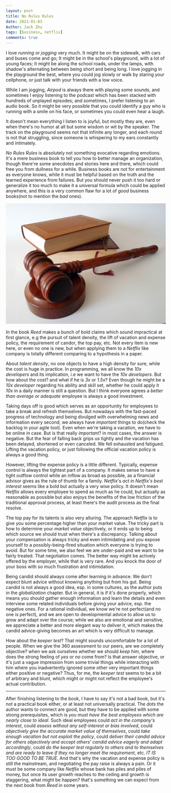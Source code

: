 ```yaml
---
layout: post
title: No Rules Rules
date: 2021-01-03
Author: Jack Zhu
tags: [business, netflix]
comments: true
---
```


I love *running* or *jogging* very much. It might be on the sidewalk, with cars and buses come and go; It might be in the school's playground, with a lot of young faces; It might be along the school roads, under the lamps, with shadow's alternating between being short and being long. I love jogging in the playground the best, where you could jog slowly or walk by staring your cellphone, or just talk with your friends with a low voice. 

While I am jogging, *Airpod* is always there with playing some sounds, and sometimes I enjoy listening to the podcast which has been stacked with hundreds of unplayed episodes; and sometimes, I prefer listening to an audio book. So it might be very possible that you could identify a guy who is running with a smile on his face, or sometimes you could even hear a laugh.

It doesn't mean everything I listen to is joyful, but mostly they are, even when there's no humor at all but some wisdom or wit by the speaker. The track on the playground seems not that infinite any longer, and each round is not that struggling, since someone is whispering to my ears constantly and intimately.

*No Rules Rules* is absolutely not something evocative regarding emotions. It's a mere business book to tell you how to better manage an organization, though there're some anecdotes and stories here and there, which could free you from dullness for a while. Business books are not for entertainment as everyone knows, while it must be helpful based on the truth and the learned experience from failures. But you should never push it too hard or generalize it too much to make it a universal formula which could be applied anywhere, and this is a very common flaw for a lot of *good* business books(not to mention the *bad* ones).

![rules](../images/rules.png)

In the book *Reed* makes a bunch of bold claims which sound impractical at first glance, e.g the pursuit of talent density, the lift of vacation and expense policy, the requirement of candor, the top pay, etc. Not every item is new here, or even no one is new, but when applying them to a *Netflix* like company is totally different comparing to a hypothesis in a paper.

About *talent density*, no one objects to have a high density for sure, while the cost is huge in practice. In programming, we all know the *10x developers* and its implication, i.e we want to have the *10x developers*. But how about the cost? and what if he is *3x* or *1.5x*? Even though he might be a *10x developer* regarding his ability and skill set, whether he could apply it *10x* in a daily manner is still a question. But I think everyone agrees a *better than average or adequate* employee is always a good investment.

Taking days off is good which serves as an opportunity for employees to take a break and refresh themselves. But nowadays with the fast-paced progress of technology and being divulged with overwhelming news and information every second, we always have *important* things to do(check the backlog in your agile tool). Even when we're taking a vacation, we have to be online in case. But is that really *important*? in most cases, the answer is negative. But the fear of falling back grips us tightly and the vacation has been delayed, shortened or even canceled. We fell exhausted and fatigued. Lifting the vacation policy, or just following the official vacation policy is always a good thing. 

However, lifting the expense policy is a little different. Typically, expense control is always the tightest part of a company. It makes sense to have a tight outflow control while an inflow as broad as possible, as a financial advisor gives as the rule of thumb for a family. *Netflix*'s *act in Netflix's best interest* seems like a bold but actually a very wise policy. It doesn't mean *Netflix* allows every employee to spend as much as he could, but actually as reasonable as possible but also enjoys the benefits of the low friction of the traditional approval process, at least there's the audit process as the final resolve.

The top pay for its talents is also very alluring. The approach *Netflix* is to give you some percentage higher than your market value. The tricky part is how to determine your *market value* objectively, or it ends up to being which source we should trust when there's a discrepancy. Talking about your compensation is always tricky and even intimidating and you expose yourself to a possibly-being-fired situation which everyone is trying to avoid. But for some time, we also feel we are under-paid and we want to be fairly treated. That negotiation comes. The better way might be actively offered by the employer, while that is very rare. And you knock the door of your boss with so much frustration and intimidation.

Being candid should always come after learning in advance. We don't expect blunt advice without knowing anything but from his gut. Being candid is not always a good idea, esp. in some cultures, as the author puts in the *globalization* chapter. But in general, it is if it's done properly, which means you should gather enough information and learn the details and even interview some related individuals before giving your advice, esp. the negative ones. For a rational individual, we know we're not perfect(and no one is perfect), and we are open to developmental advice to allow us to grow and adapt over the course; while we also are emotional and sensitive, we appreciate a better and more elegant way to deliver it, which makes the candid advice-giving becomes an art which is very difficult to manage.

How about the *keeper test*? That might sounds uncomfortable for a lot of people. When we give the 360 assessment to our peers, are we completely objective? when we ask ourselves whether we should *keep him*, where does the strong feeling of *yes* or *no* come from? Is that answer objective, or it's just a vague impression from some trivial things while interacting with him where you inadvertently ignored some other very important things either positive or negative? Thus, for me, the *keeper test* seems to be a bit of arbitrary and blunt, which might or might not reflect the employee's actual contribution.

----

After finishing listening to the book, I have to say it's not a bad book, but it's not a practical book either, or at least not universally practical. The *dots* the author wants to connect are good, but they have to be applied with some strong prerequisites, which is *you must have the best employees which are nearly close to ideal*. Such ideal employees could *act in the company's interest*, could *assess without any self-interest or bias involved*, could *objectively give the accurate market value of themselves*, could *take enough vacation but not exploit the policy*, could *deliver their candid advice for others objectively and accept others' candid advice eagerly and adapt accordingly*, could *do the keeper test regularly to others and to themselves and are ready to leave if they no longer meet the requirement*, etc. *IT IS TOO GOOD TO BE TRUE*. And that's why the vacation and expense policy is still the mainstream, and negotiating the pay raise is always a pain. Or it must be some company like *Netflix* whose bank has piles and piles of money, but once its user growth reaches to the ceiling and growth is staggering, what might be happen? that's something we can expect from the next book from *Reed* in some years.